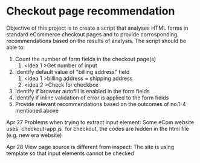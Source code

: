 # Checkout page recommendation

Objective of this project is to create a script that analyses HTML forms in standard eCommerce checkout pages and to provide corrosponding recommendations based on the results of analysis.
The script should be able to:
1. Count the number of form fields in the checkout page(s)
    1. <idea 1 >Get number of input
2. Identify default value of "billing address" field
    1. <idea 1 >billing address = shipping address
    1. <idea 2 >Check for checkbox
3. Identify if browser autofill is enabled in the form fields
4. Identify if inline validation of error is applied to the form fields
5. Provide relevant recommendations based on the outcomes of no.1-4 mentioned above


Apr 27
Problems when trying to extract input element:
Some eCom website uses ´checkout-app.js´ for checkout, the codes are hidden in the html file (e.g. new era website)

Apr 28
View page source is different from inspect:
The site is using template so that input elements cannot be checked

